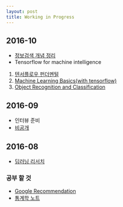 ```yaml
---
layout: post
title: Working in Progress
---
```


## 2016-10
* [정보검색 개념 정리](https://www.evernote.com/shard/s29/sh/6eeb8c1e-f376-4947-84b5-6894ee0a5df1/600ee1f2b3f0646ef9e7bf2ce206276e) 
* Tensorflow for machine intelligence  
 1. [텐서플로우 펀더멘털](https://www.evernote.com/shard/s29/sh/3b83f498-3549-48c4-9a40-5119a58c2788/295769c108025ccdf29e7b74b017105c)
 1. [Machine Learning Basics(with tensorflow)](https://www.evernote.com/shard/s29/sh/64d969c6-4bad-43ac-8857-1e3dec495bd5/1207f425560497681d057e67ac337029)
 1. [Object Recognition and Classification](https://www.evernote.com/shard/s29/sh/73ddb54f-0dad-4270-9e8e-a56d4174d98e/6aecdddda45c09383299f93ce66c08b6)

## 2016-09

* 인터뷰 준비
 * [비공개](https://github.com/sweaterr/bookmarking)

## 2016-08

* [딥러닝 리서치](https://www.evernote.com/shard/s29/sh/ccc34407-349e-45e9-84e4-9a0d89dbeece/db06b1edce00b717e5493400d5947bd9
)


### 공부 할 것

* [Google Recommendation](https://www.google.com/about/careers/students/guide-to-technical-development.html)
* [통계학 노트](http://jaekwangkim.com/)
